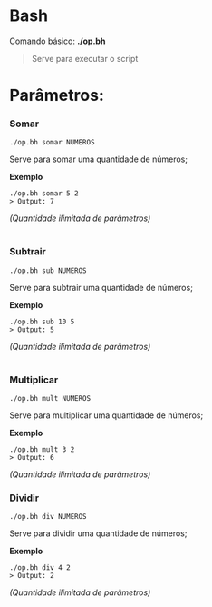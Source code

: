 # Bash

Comando básico: **./op.bh**
> Serve para executar o script

# Parâmetros:

### Somar

```
./op.bh somar NUMEROS
```

Serve para somar uma quantidade de números;


**Exemplo**
```
./op.bh somar 5 2
> Output: 7
```
*(Quantidade ilimitada de parâmetros)*
<br><br>
### Subtrair

```
./op.bh sub NUMEROS
```

Serve para subtrair uma quantidade de números;


**Exemplo**
```
./op.bh sub 10 5
> Output: 5
```
*(Quantidade ilimitada de parâmetros)*
<br><br>
### Multiplicar

```
./op.bh mult NUMEROS
```

Serve para multiplicar uma quantidade de números;


**Exemplo**
```
./op.bh mult 3 2
> Output: 6
```
*(Quantidade ilimitada de parâmetros)*
### Dividir

```
./op.bh div NUMEROS
```

Serve para dividir uma quantidade de números;


**Exemplo**
```
./op.bh div 4 2
> Output: 2
```
*(Quantidade ilimitada de parâmetros)*